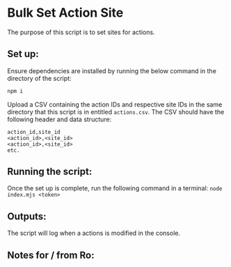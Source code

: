 # Bulk Set Action Site
The purpose of this script is to set sites for actions.

## Set up:
Ensure dependencies are installed by running the below command in the directory of the script:
```bash
npm i
```
Upload a CSV containing the action IDs and respective site IDs in the same directory that this script is in entitled `actions.csv`. The CSV should have the following header and data structure:
```csv
action_id,site_id
<action_id>,<site_id>
<action_id>,<site_id>
etc.
```

## Running the script:
Once the set up is complete, run the following command in a terminal:
`node index.mjs <token>`

## Outputs:
The script will log when a actions is modified in the console.

## Notes for / from Ro:
